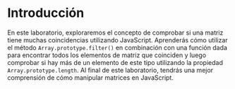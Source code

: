 # Introducción

En este laboratorio, exploraremos el concepto de comprobar si una matriz tiene muchas coincidencias utilizando JavaScript. Aprenderás cómo utilizar el método `Array.prototype.filter()` en combinación con una función dada para encontrar todos los elementos de matriz que coinciden y luego comprobar si hay más de un elemento de este tipo utilizando la propiedad `Array.prototype.length`. Al final de este laboratorio, tendrás una mejor comprensión de cómo manipular matrices en JavaScript.
